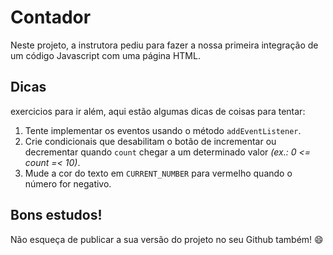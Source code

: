 # Contador
Neste projeto, a instrutora pediu para fazer a nossa primeira integração de um código Javascript com uma página HTML.

## Dicas
exercicios para ir além, aqui estão algumas dicas de coisas para tentar:

1. Tente implementar os eventos usando o método `addEventListener`. 
2. Crie condicionais que desabilitam o botão de incrementar ou decrementar quando `count` chegar a um determinado valor *(ex.: 0 <= count =< 10)*.
3. Mude a cor do texto em `CURRENT_NUMBER` para vermelho quando o número for negativo.

## Bons estudos!
Não esqueça de publicar a sua versão do projeto no seu Github também! :smile: